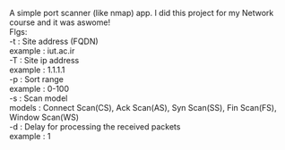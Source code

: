 A simple port scanner (like nmap) app. I did this project for my Network course and it was aswome!<br />
Flgs: <br />
	-t : Site address (FQDN) <br />
		example : iut.ac.ir<br />
	-T : Site ip address<br />
		example : 1.1.1.1<br />
	-p : Sort range<br />
		example : 0-100<br />
	-s : Scan model<br />
		models : Connect Scan(CS), Ack Scan(AS), Syn Scan(SS), Fin Scan(FS), Window Scan(WS)<br />
	-d : Delay for processing the received packets<br />
		example : 1<br />
